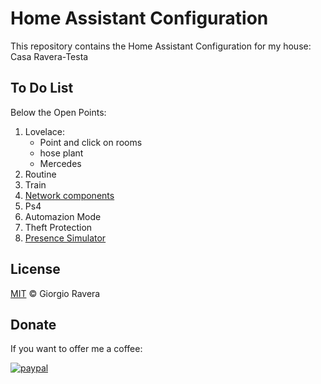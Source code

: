 # Home Assistant Configuration
This repository contains the Home Assistant Configuration for my house: Casa Ravera-Testa

## To Do List
Below the Open Points:
1) Lovelace:
   - Point and click on rooms
   - hose plant
   - Mercedes
2) Routine
3) Train
4) [Network components](https://community.home-assistant.io/t/need-help-with-sensor-icon-color-based-on-state/49292)
5) Ps4
6) Automazion Mode
7) Theft Protection
8) [Presence Simulator](https://indomus.it/progetti/simulare-automaticamente-la-presenza-in-casa-tramite-la-domotica-home-assistant/)

## License
[MIT](http://opensource.org/licenses/MIT) © Giorgio Ravera

## Donate
If you want to offer me a coffee:

[![paypal](https://www.paypalobjects.com/en_US/i/btn/btn_donateCC_LG.gif)](https://paypal.me/xraver)
